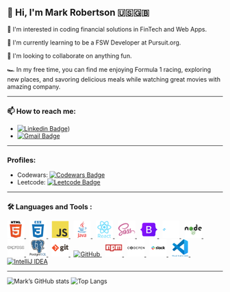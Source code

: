 
## 👋 Hi, I'm Mark Robertson 🇺🇸🇬🇧

👀 I'm interested in coding financial solutions in FinTech and Web Apps.

🌱 I'm currently learning to be a FSW Developer at Pursuit.org.

💞️ I'm looking to collaborate on anything fun.

🏎️ In my free time, you can find me enjoying Formula 1 racing, exploring new places, and savoring delicious meals while watching great movies with amazing company.

---
### 📫 How to reach me:

- [![Linkedin Badge](https://img.shields.io/badge/-LinkedIn-blue?style=flat&logo=Linkedin&logoColor=white)](https://www.linkedin.com/in/mark-robertson-ny-uk/))
- [![Gmail Badge](https://img.shields.io/badge/-Gmail-red?style=flat&logo=Gmail&logoColor=white)](mailto:MarkRobertson67@gmail.com)


<!-- - Email: [markrobertson67@gmail.com](mailto:markrobertson67@gmail.com)
- LinkedIn: [www.linkedin.com/in/mark-robertson-NY-UK](https://www.linkedin.com/in/mark-robertson-NY-UK) -->

---
### Profiles:

- Codewars: [![Codewars Badge](https://www.codewars.com/users/Goldsuccess167/badges/small)](https://www.codewars.com/users/Goldsuccess167)
- Leetcode: <a href="https://leetcode.com/Goldsuccess167/"><img src="https://assets.leetcode.com/static_assets/public/webpack_bundles/images/logo-dark.e99485d9b.svg" width="100" alt="Leetcode Badge"></a>


<!-- - Codewars: [![Codewars Badge](https://www.codewars.com/users/Goldsuccess167/badges/large)](https://www.codewars.com/users/Goldsuccess167)
- Leetcode: [![Leetcode Badge](https://assets.leetcode.com/static_assets/public/webpack_bundles/images/logo-dark.e99485d9b.svg)](https://leetcode.com/Goldsuccess167/) -->

---
### 🛠 Languages and Tools :

<div align="left">
  <!-- 1. Core languages -->
  <a href="https://developer.mozilla.org/docs/Web/HTML" target="_blank" rel="noopener noreferrer">
    <img
      src="https://raw.githubusercontent.com/devicons/devicon/master/icons/html5/html5-original-wordmark.svg"
      alt="HTML5" title="HTML5"
      width="40" height="40"
    />
  </a>&nbsp;
  <a href="https://developer.mozilla.org/docs/Web/CSS" target="_blank" rel="noopener noreferrer">
    <img
      src="https://raw.githubusercontent.com/devicons/devicon/master/icons/css3/css3-plain-wordmark.svg"
      alt="CSS3" title="CSS3"
      width="40" height="40"
    />
  </a>&nbsp;
  <a href="https://www.javascript.com/" target="_blank" rel="noopener noreferrer">
    <img
      src="https://raw.githubusercontent.com/devicons/devicon/master/icons/javascript/javascript-original.svg"
      alt="JavaScript" title="JavaScript"
      width="40" height="40"
    />
  </a>&nbsp;
  <a href="https://www.java.com/" target="_blank" rel="noopener noreferrer">
    <img
      src="https://raw.githubusercontent.com/devicons/devicon/master/icons/java/java-original-wordmark.svg"
      alt="Java" title="Java"
      width="40" height="40"
    />
  </a>&nbsp;

  <!-- 2. Front-end frameworks & styling -->
  <!-- React (white logo-only badge) -->
  
  <a href="https://reactjs.org/" target="_blank" rel="noopener noreferrer">
    <img
      src="https://raw.githubusercontent.com/devicons/devicon/master/icons/react/react-original-wordmark.svg"
      alt="React" title="React"
      width="40" height="40"
    />
  </a>&nbsp;
  <a href="https://sass-lang.com/" target="_blank" rel="noopener noreferrer">
    <img
      src="https://raw.githubusercontent.com/devicons/devicon/master/icons/sass/sass-original.svg"
      alt="Sass" title="Sass"
      width="40" height="40"
    />
  </a>&nbsp;
  <a href="https://getbootstrap.com/" target="_blank" rel="noopener noreferrer">
    <img
      src="https://raw.githubusercontent.com/devicons/devicon/master/icons/bootstrap/bootstrap-original.svg"
      alt="Bootstrap" title="Bootstrap"
      width="40" height="40"
    />
  </a>&nbsp;
  <a href="https://tailwindcss.com/" target="_blank" rel="noopener noreferrer">
    <img
      src="https://raw.githubusercontent.com/devicons/devicon/master/icons/tailwindcss/tailwindcss-original-wordmark.svg"
      alt="Tailwind CSS" title="Tailwind CSS"
      width="40" height="40"
    />
  </a>&nbsp;

  <!-- 3. Back-end runtime & framework -->
  <a href="https://nodejs.org/" target="_blank" rel="noopener noreferrer">
    <img
      src="https://raw.githubusercontent.com/devicons/devicon/master/icons/nodejs/nodejs-original-wordmark.svg"
      alt="Node.js" title="Node.js"
      width="40" height="40"
    />
  </a>&nbsp;
  <a href="https://expressjs.com/" target="_blank" rel="noopener noreferrer">
    <img
      src="https://raw.githubusercontent.com/devicons/devicon/master/icons/express/express-original-wordmark.svg"
      alt="Express.js" title="Express.js"
      width="40" height="40"
    />
  </a>&nbsp;

  <!-- 4. Database -->
  <a href="https://www.postgresql.org/" target="_blank" rel="noopener noreferrer">
    <img
      src="https://raw.githubusercontent.com/devicons/devicon/master/icons/postgresql/postgresql-original-wordmark.svg"
      alt="PostgreSQL" title="PostgreSQL"
      width="40" height="40"
    />
  </a>&nbsp;

  <!-- 5. Version control & package managers -->
  <a href="https://git-scm.com/" target="_blank" rel="noopener noreferrer">
    <img
      src="https://raw.githubusercontent.com/devicons/devicon/master/icons/git/git-original-wordmark.svg"
      alt="Git" title="Git"
      width="40" height="40"
    />
  </a>&nbsp;
  <a href="https://github.com/" target="_blank" rel="noopener noreferrer">
    <img
      src="[https://github.githubassets.com/images/modules/logos_page/GitHub-Mark-Light.png](https://encrypted-tbn0.gstatic.com/images?q=tbn:ANd9GcTLQRdhYjGRBRadNoiJfrD3r9oK8oIMqVBuLI-xAwf-XMjd_qx4ra7c8hj7ArtGdZiZN0A&usqp=CAU)"
      alt="GitHub" title="GitHub"
      width="40" height="40"
    />
  </a>&nbsp;
  <a href="https://www.npmjs.com/" target="_blank" rel="noopener noreferrer">
    <img
      src="https://raw.githubusercontent.com/devicons/devicon/master/icons/npm/npm-original-wordmark.svg"
      alt="npm" title="npm"
      width="40" height="40"
    />
  </a>&nbsp;

  <!-- 6. Community & editors -->
  <a href="https://codepen.io/" target="_blank" rel="noopener noreferrer">
    <img
      src="https://raw.githubusercontent.com/devicons/devicon/master/icons/codepen/codepen-original-wordmark.svg"
      alt="CodePen" title="CodePen"
      width="40" height="40"
    />
  </a>&nbsp;
  <a href="https://slack.com/" target="_blank" rel="noopener noreferrer">
    <img
      src="https://raw.githubusercontent.com/devicons/devicon/master/icons/slack/slack-original-wordmark.svg"
      alt="Slack" title="Slack"
      width="40" height="40"
    />
  </a>&nbsp;
  <a href="https://code.visualstudio.com/" target="_blank" rel="noopener noreferrer">
    <img
      src="https://raw.githubusercontent.com/devicons/devicon/master/icons/vscode/vscode-original-wordmark.svg"
      alt="VSCode" title="VSCode"
      width="40" height="40"
    />
  </a>&nbsp;
  <a href="https://www.jetbrains.com/idea/" target="_blank" rel="noopener noreferrer">
    <img
      src="[https://raw.githubusercontent.com/devicons/devicon/master/icons/intellij/intellij-original-wordmark.svg](https://upload.wikimedia.org/wikipedia/commons/9/9c/IntelliJ_IDEA_Icon.svg)"
      alt="IntelliJ IDEA" title="IntelliJ IDEA"
      width="40" height="40"
    />
  </a>
</div>

---

![Mark’s GitHub stats](https://github-readme-stats.vercel.app/api?username=MarkRobertson67&show_icons=true&theme=blue-green)
![Top Langs](https://github-readme-stats.vercel.app/api/top-langs/?username=MarkRobertson67&layout=donut&show_icons=true&theme=blue-green)
</p>



